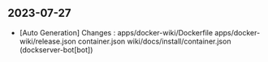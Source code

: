 
## 2023-07-27
 * [Auto Generation] Changes : apps/docker-wiki/Dockerfile apps/docker-wiki/release.json container.json wiki/docs/install/container.json (dockserver-bot[bot])
